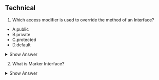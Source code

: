 ## Technical

1. Which access modifier is used to override the method of an Interface?

- A.public
- B.private
- C.protected
- D.default

<details>
<summary>Show Answer</summary>

<b>Ans:</b> A
  
<details>
  
<summary><b>Explanation</b>:</summary>
  
> All the methods in an interface are public by default and It is not possible to alter the access modifier while overriding the method.
    
</details>
  
</details>

2. What is Marker Interface?

<details>
<summary>Show Answer</summary>

<b>Ans:</b> A
 <details>
  <summary><b>Explanation:</b></summary> 
    
>	Marker Interfaces are empty Interfaces (no fields or methods).
> Marker interfaces are used to pass the information to JVM that a certain object of a class can implement methods like Serializable, Cloneable etc.

  </details>
</details>










